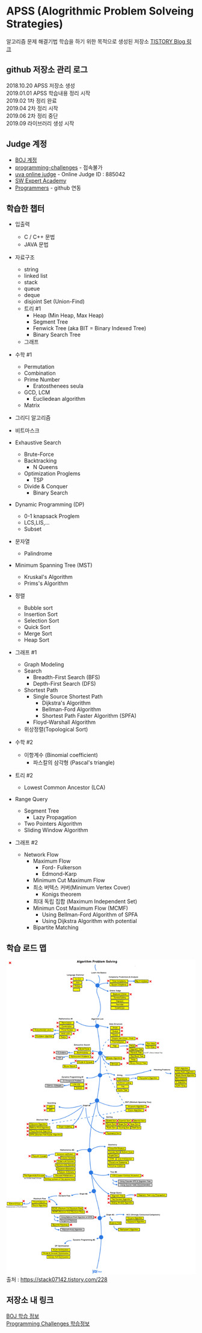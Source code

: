 # APSS (Alogrithmic Problem Solveing Strategies)  

알고리즘 문제 해결기법 학습을 하기 위한 목적으로 생성된 저장소
[TISTORY Blog 링크](https://lkoiescg2031.tistory.com/category/%EC%95%8C%EA%B3%A0%EB%A6%AC%EC%A6%98)

github 저장소 관리 로그
---
2018.10.20 APSS 저장소 생성  
2019.01.01 APSS 학습내용 정리 시작  
2019.02 1차 정리 완료  
2019.04 2차 정리 시작  
2019.06 2차 정리 중단  
2019.09 라이브러리 생성 시작  

## Judge 계정
* [BOJ 계정](https://www.acmicpc.net/user/lkoiescg2031)  
* [programming-challenges](http://www.programming-challenges.com/) - 접속불가  
* [uva online judge](https://onlinejudge.org) - Online Judge ID : 885042  
* [SW Expert Academy](https://swexpertacademy.com/main/main.do) 
* [Programmers](https://programmers.co.kr/learn/challenges) - github 연동

## 학습한 챕터  
* 입출력
	* C / C++ 문법
	* JAVA 문법
* 자료구조 
	* string
	* linked list
	* stack
	* queue
	* deque
	* disjoint Set (Union-Find)
	* 트리 #1
		* Heap (Min Heap, Max Heap)
		* Segment Tree
		* Fenwick Tree (aka BIT = Binary Indexed Tree)
		* Binary Search Tree
	* 그래프
* 수학 #1
	* Permutation
	* Combination
	* Prime Number
		* Eratosthenees seula
	* GCD, LCM
		* Eucliedean algorithm
	* Matrix
* 그리디 알고리즘
* 비트마스크
* Exhaustive Search
	* Brute-Force
	* Backtracking
		* N Queens
	* Optimization Proglems
		* TSP
	* Divide & Conquer
		* Binary Search
  
* Dynamic Programming (DP)
	* 0-1 knapsack Proglem
	* LCS,LIS,...
	* Subset
* 문자열
	* Palindrome
* Minimum Spanning Tree (MST)
	* Kruskal's Algorithm
	* Prims's Algorithm
* 정렬
	* Bubble sort
	* Insertion Sort
	* Selection Sort
	* Quick Sort
	* Merge Sort
	* Heap Sort
* 그래프 #1
	* Graph Modeling
	* Search
		* Breadth-First Search (BFS)
		* Depth-First Search (DFS)
	* Shortest Path
		* Single Source Shortest Path
			* Dijkstra's Algorithm
			* Bellman-Ford Algorithm
			* Shortest Path Faster Algorithm (SPFA)
		* Floyd-Warshall Algorithm
	* 위상정렬(Topological Sort)
* 수학 #2
	* 이항계수 (Binomial coefficient)
		* 파스칼의 삼각형 (Pascal's triangle)
<!--* 카탈란 수 (Catalan Number)
	* 오일러 피함수 (Eular's phi function)-->
* 트리 #2
	* Lowest Common Ancestor (LCA)
* Range Query
	* Segment Tree
		* Lazy Propagation
	* Two Pointers Algorithm
	* Sliding Window Algorithm
  
* 그래프 #2
	* Network Flow
		* Maximum Flow
			* Ford- Fulkerson
			* Edmond-Karp
		* Minimum Cut Maximum Flow
		* 최소 버텍스 커버(Minimum Vertex Cover)
			* Konigs theorem
		* 최대 독립 집합 (Maximum Independent Set)
		* Minimun Cost Maximum Flow (MCMF)
			* Using Bellman-Ford Algorithm of SPFA
			* Using Dijkstra Algorithm with potential
		* Bipartite Matching
<!--		* Cycle Canceling-->
## 학습 로드 맵
![PS ROADMAP](https://github.com/lkoiescg2031/APSS/blob/master/Roadmap.png)
출처 : <https://stack07142.tistory.com/228>

## 저장소 내 링크
[BOJ 학습 정보](https://github.com/lkoiescg2031/APSS/blob/master/Baekjoon%20Online%20Judge/README.md)  
[Programming Challenges 학습정보](https://github.com/lkoiescg2031/APSS/blob/master/Programming%20Challenges/README.md)  
